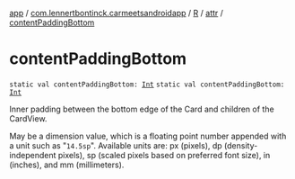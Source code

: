 [app](../../../index.md) / [com.lennertbontinck.carmeetsandroidapp](../../index.md) / [R](../index.md) / [attr](index.md) / [contentPaddingBottom](./content-padding-bottom.md)

# contentPaddingBottom

`static val contentPaddingBottom: `[`Int`](https://kotlinlang.org/api/latest/jvm/stdlib/kotlin/-int/index.html)
`static val contentPaddingBottom: `[`Int`](https://kotlinlang.org/api/latest/jvm/stdlib/kotlin/-int/index.html)

Inner padding between the bottom edge of the Card and children of the CardView.

May be a dimension value, which is a floating point number appended with a unit such as "`14.5sp`". Available units are: px (pixels), dp (density-independent pixels), sp (scaled pixels based on preferred font size), in (inches), and mm (millimeters).

